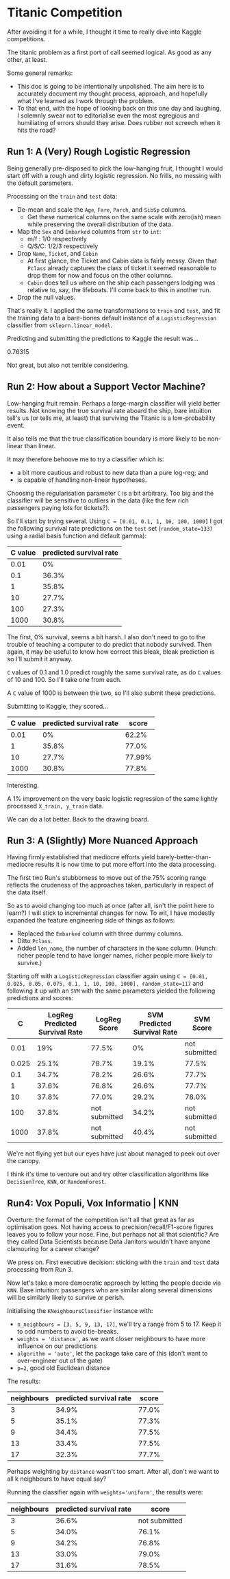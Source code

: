 # Titanic Competition

After avoiding it for a while, I thought it time to really dive into Kaggle competitions.

The titanic problem as a first port of call seemed logical. As good as any other, at least.

Some general remarks:
- This doc is going to be intentionally unpolished. The aim here is to accurately document my thought process, approach, and hopefully what I've learned as I work through the problem.
- To that end, with the hope of looking back on this one day and laughing, I solemnly swear not to editorialise even the most egregious and humiliating of errors should they arise. Does rubber not screech when it hits the road?

## Run 1: A (Very) Rough Logistic Regression

Being generally pre-disposed to pick the low-hanging fruit, I thought I would start off with a rough and dirty logistic regression. No frills, no messing with the default parameters.

Processing on the `train` and `test` data:
- De-mean and scale the `Age`, `Fare`, `Parch`, and `SibSp` columns.
	- Get these numerical columns on the same scale with zero(ish) mean while preserving the overall distribution of the data.
- Map the `Sex` and `Embarked` columns from `str` to `int`:
	- m/f : 1/0 respectively
	- Q/S/C: 1/2/3 respectively
- Drop `Name`, `Ticket`, and `Cabin`
	- At first glance, the Ticket and Cabin data is fairly messy. Given that `Pclass` already captures the class of ticket it seemed reasonable to drop them for now and focus on the other columns.
	- `Cabin` does tell us where on the ship each passengers lodging was relative to, say, the lifeboats. I'll come back to this in another run.
- Drop the null values.

That's really it. I applied the same transformations to `train` and `test`, and fit the training data to a bare-bones default instance of a `LogisticRegression` classifier from `sklearn.linear_model`.

Predicting and submitting the predictions to Kaggle the result was...

0.76315

Not great, but also not terrible considering.

## Run 2: How about a Support Vector Machine?

Low-hanging fruit remain. Perhaps a large-margin classifier will yield better results. Not knowing the true survival rate aboard the ship, bare intuition tell's us (or tells me, at least) that surviving the Titanic is a low-probability event.

It also tells me that the true classification boundary is more likely to be non-linear than linear.

It may therefore behoove me to try a classifier which is: 
- a bit more cautious and robust to new data than a pure log-reg; and
- is capable of handling non-linear hypotheses.

Choosing the regularisation parameter `C` is a bit arbitrary. Too big and the classifier will be sensitive to outliers in the data (like the few rich passengers paying lots for tickets?).

So I'll start by trying several. Using `C = [0.01, 0.1, 1, 10, 100, 1000]` I got the following survival rate predictions on the `test` set (`random_state=1337` using a radial basis function and default gamma):

C value | predicted survival rate
------- | -----------------------
0.01 	| 0%
0.1  	| 36.3%
1 		| 35.8%
10 		| 27.7%
100 	| 27.3%
1000 	| 30.8%

The first, 0% survival, seems a bit harsh. I also don't need to go to the trouble of teaching a computer to do predict that nobody survived. Then again, it may be useful to know how correct this bleak, bleak prediction is so I'll submit it anyway.

`C` values of 0.1 and 1.0 predict roughly the same survival rate, as do `C` values of 10 and 100. So I'll take one from each.

A `C` value of 1000 is between the two, so I'll also submit these predictions.

Submitting to Kaggle, they scored... 

C value	| predicted survival rate 	| score
-------	| -----------------------	| -----
0.01 	| 0%	| 62.2%
1 		| 35.8%	| 77.0%
10 		| 27.7%	| 77.99%
1000 	| 30.8%	| 77.8%

Interesting.

A 1% improvement on the very basic logistic regression of the same lightly processed `X_train, y_train` data.

We can do a lot better. Back to the drawing board.

## Run 3: A (Slightly) More Nuanced Approach

Having firmly established that mediocre efforts yield barely-better-than-mediocre results it is now time to put more effort into the data processing.

The first two Run's stubborness to move out of the 75% scoring range reflects the crudeness of the approaches taken, particularly in respect of the data itself.

So as to avoid changing too much at once (after all, isn't the point here to learn?) I will stick to incremental changes for now. To wit, I have modestly expanded the feature engineering side of things as follows:
- Replaced the `Embarked` column with three dummy columns.
- Ditto `Pclass`.
- Added `len_name`, the number of characters in the `Name` column. (Hunch: richer people tend to have longer names, richer people more likely to survive.)
	
Starting off with a `LogisticRegression` classifier again using `C = [0.01, 0.025, 0.05, 0.075, 0.1, 1, 10, 100, 1000], random_state=117` and following it up with an `SVM` with the same parameters yielded the following predictions and scores:

C	| LogReg Predicted Survival Rate	| LogReg Score | SVM Predicted Survival Rate | SVM Score
----| -----------------------	| ----- | -------- | ----------------
0.01| 19%	| 77.5% | 0% | not submitted
0.025| 25.1% | 78.7% | 19.1% | 77.5%
0.1 | 34.7%	| 78.2% | 26.6% | 77.7%
1	| 37.6%	| 76.8% | 26.6% | 77.7%
10	| 37.8%	| 77.0% | 29.2% | 78.0%
100	| 37.8%	| not submitted | 34.2% | not submitted
1000| 37.8%	| not submitted | 40.4% | not submitted

We're not flying yet but our eyes have just about managed to peek out over the canopy.

I think it's time to venture out and try other classification algorithms like `DecisionTree`, `KNN`, or `RandomForest`.

## Run4: Vox Populi, Vox Informatio | KNN

Overture: the format of the competition isn't all that great as far as optimisation goes. Not having access to precision/recall/F1-score figures leaves you to follow your nose. Fine, but perhaps not all that scientific? Are they called Data Scientists because Data Janitors wouldn't have anyone clamouring for a career change? 

We press on. First executive decision: sticking with the `train` and `test` data processing from Run 3. 

Now let's take a more democratic approach by letting the people decide via `KNN`. Base intuition: passengers who are similar along several dimensions will be similarly likely to survive or perish.

Initialising the `KNeighboursClassifier` instance with:
- `n_neighbours = [3, 5, 9, 13, 17]`, we'll try a range from 5 to 17. Keep it to odd numbers to avoid tie-breaks.
- `weights = 'distance'`, as we want closer neighbours to have more influence on our predictions
- `algorithm = 'auto'`, let the package take care of this (don't want to over-engineer out of the gate)
- `p=2`, good old Euclidean distance

The results:

neighbours	| predicted survival rate 	| score
-------	| -----------------------	| -----
3 	| 34.9%	| 77.0%
5 	| 35.1%	| 77.3%
9 	| 34.4%	| 77.5%
13 	| 33.4%	| 77.5%
17 | 32.3%	| 77.7%

Perhaps weighting by `distance` wasn't too smart. After all, don't we want to all k neighbours to have equal say?

Running the classifier again with `weights='uniform'`, the results were:

neighbours	| predicted survival rate 	| score
-------	| -----------------------	| -----
3 	| 36.6%	| not submitted
5 	| 34.0%	| 76.1%
9 	| 34.2%	| 76.8%
13 	| 33.0%	| 79.0%
17 | 31.6%	| 78.5%